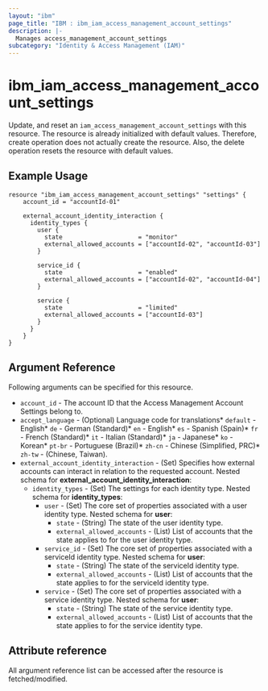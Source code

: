 ```yaml
---
layout: "ibm"
page_title: "IBM : ibm_iam_access_management_account_settings"
description: |-
  Manages access_management_account_settings
subcategory: "Identity & Access Management (IAM)"
---
```


# ibm_iam_access_management_account_settings

Update, and reset an `iam_access_management_account_settings` with this resource. The resource is already initialized with default values. 
Therefore, create operation does not actually create the resource. Also, the delete operation resets the resource with default values.

## Example Usage

```hcl
resource "ibm_iam_access_management_account_settings" "settings" {
    account_id = "accountId-01"

    external_account_identity_interaction {
      identity_types {
        user {
          state                     = "monitor"
          external_allowed_accounts = ["accountId-02", "accountId-03"]
        }

        service_id {
          state                     = "enabled"
          external_allowed_accounts = ["accountId-02", "accountId-04"]
        }

        service {
          state                     = "limited"
          external_allowed_accounts = ["accountId-03"]
        }
      }
    }
}
```

## Argument Reference

Following arguments can be specified for this resource.

* `account_id` - The account ID that the Access Management Account Settings belong to.
* `accept_language` - (Optional) Language code for translations* `default` - English* `de` -  German (Standard)* `en` - English* `es` - Spanish (Spain)* `fr` - French (Standard)* `it` - Italian (Standard)* `ja` - Japanese* `ko` - Korean* `pt-br` - Portuguese (Brazil)* `zh-cn` - Chinese (Simplified, PRC)* `zh-tw` - (Chinese, Taiwan).
* `external_account_identity_interaction` - (Set) Specifies how external accounts can interact in relation to the requested account.
  Nested schema for **external_account_identity_interaction**:
  * `identity_types` - (Set) The settings for each identity type.
    Nested schema for **identity_types**:
    * `user` - (Set) The core set of properties associated with a user identity type.
      Nested schema for **user**:
      * `state` - (String) The state of the user identity type.
      * `external_allowed_accounts` - (List) List of accounts that the state applies to for the user identity type.
    * `service_id` - (Set) The core set of properties associated with a serviceId identity type.
      Nested schema for **user**:
      * `state` - (String) The state of the serviceId identity type.
      * `external_allowed_accounts` - (List) List of accounts that the state applies to for the serviceId identity type.
    * `service` - (Set) The core set of properties associated with a service identity type.
      Nested schema for **user**:
      * `state` - (String) The state of the service identity type.
      * `external_allowed_accounts` - (List) List of accounts that the state applies to for the service identity type.

## Attribute reference
All argument reference list can be accessed after the resource is fetched/modified.
